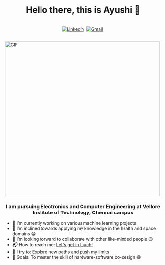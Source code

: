 <!-- [![Matrix SVG](https://raw.githubusercontent.com/rodrigograca31/rodrigograca31/master/matrix.svg)](https://www.youtube.com/watch?v=SDkAGkd4NLc) -->
<p>
  <h1 align="center"><b>Hello there, this is Ayushi 👋</b></h1>
</p>

<p align="center">
<br>
<a href="https://www.linkedin.com/in/ayushi-chakrabarty-7b504220b/"><img src="https://img.shields.io/badge/linkedin-%230077B5.svg?&style=for-the-badge&logo=linkedin&logoColor=white" alt="LinkedIn" /></a>&nbsp;
<a href="mailto:ayushi.chakrabarty31@gmail.com?subject=Hi%20Ayushi"><img src="https://img.shields.io/badge/gmail-%23D14836.svg?&style=for-the-badge&logo=gmail&logoColor=white" alt="Gmail"/></a>&nbsp;
<!--<a href="https://kkvanonymous.github.io/"><img alt="Website" src="https://img.shields.io/website?style=for-the-badge&up_message=portfolio&url=https%3A%2F%2Fkkvanonymous.github.io%2F"></a>-->
</p>

<br>

<img align="center" height="500px" alt="GIF" src="https://media.giphy.com/media/L8K62iTDkzGX6/giphy.gif" />

<p>
  <h3 align="center"><b> I am pursuing Electronics and Computer Engineering at Vellore Institute of Technology, Chennai campus</b></h3>
</p>

-   🔭 I’m currently working on various machine learning projects 
-   🌱 I’m inclined towards applying my knowledge in the health and space domains :grin:
-   👯 I’m looking forward to collaborate with other like-minded people :wink:
-   📬 How to reach me: [Let's get in touch!][linkedin]
-   🧗 I try to: Explore new paths and push my limits
-   🥅 Goals: To master the skill of hardware-software co-design :smile:


[linkedin]:https://www.linkedin.com/in/ayushi-chakrabarty-7b504220b/

